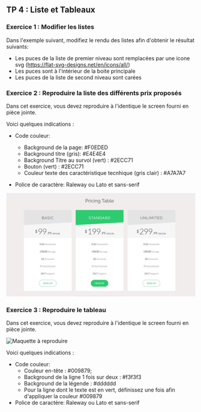 ## TP 4 : Liste et Tableaux
### Exercice 1 : Modifier les listes

Dans l'exemple suivant, modifiez le rendu des listes afin d'obtenir le résultat suivants: 

- Les puces de la liste de premier niveau sont remplacées par une icone svg (https://flat-svg-designs.net/en/icons/all/)
- Les puces sont à l'intérieur de la boite principale
- Les puces de la liste de second niveau sont carées

### Exercice 2 : Reproduire la liste des différents prix proposés

Dans cet exercice, vous devez reproduire à l'identique le screen fourni en pièce jointe. 

Voici quelques indications : 
- Code couleur: 
    - Background de la page: #F0EDED
    - Background titre (gris): #E4E4E4
    - Background Titre au survol (vert) : #2ECC71 
    - Bouton (vert) : #2ECC71 
    - Couleur texte des caractéristique tecnhique (gris clair) : #A7A7A7

- Police de caractère: Raleway ou Lato et sans-serif

![Maquette à reproduire](https://github.com/techmindconsulting/workshop-css/blob/implem/tp-4/tp-4-pricing-list.jpg)


### Exercice 3 : Reproduire le tableau

Dans cet exercice, vous devez reproduire à l'identique le screen fourni en pièce jointe. 


![Maquette à reproduire](https://github.com/techmindconsulting/workshop-css/blob/implem/tp-4/tp-4-planet-list.jpg)

Voici quelques indications : 
- Code couleur: 
    - Couleur en-tête :  #009879;
    - Background de la ligne 1 fois sur deux : #f3f3f3
    - Background de la légende : #dddddd
    - Pour la ligne dont le texte est en vert, définissez une fois afin d'appliquer la couleur #009879
- Police de caractère: Raleway ou Lato et sans-serif
